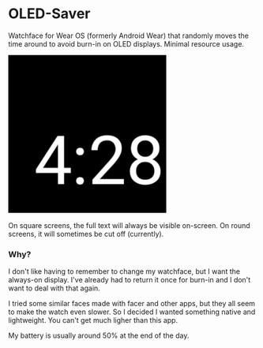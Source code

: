 # OLED-Saver

Watchface for Wear OS (formerly Android Wear) that randomly moves the time around to avoid burn-in on OLED displays. Minimal resource usage.

![screenshot](https://github.com/nfriedly/oled-saver-watchface/blob/master/app/src/main/res/drawable/preview.png)

On square screens, the full text will always be visible on-screen. On round screens, it will sometimes be cut off (currently).

### Why?

I don't like having to remember to change my watchface, but I want the always-on display.
I've already had to return it once for burn-in and I don't want to deal with that again.

I tried some similar faces made with facer and other apps, but they all seem to make the watch even slower. So I decided I wanted something native and lightweight. 
You can't get much ligher than this app.

My battery is usually around 50% at the end of the day.
